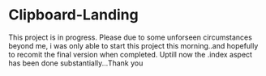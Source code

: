 # Clipboard-Landing
This project is in progress. Please due to some unforseen circumstances beyond me, i was only able to start this project this morning..and hopefully to recomit the final version when completed.
Uptill now the .index aspect has been done substantially...Thank you
